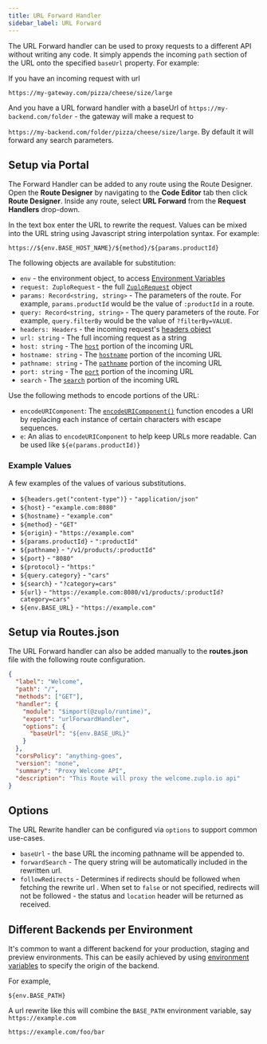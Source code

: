 ```yaml
---
title: URL Forward Handler
sidebar_label: URL Forward
---
```


The URL Forward handler can be used to proxy requests to a different API without writing any code. It simply appends the incoming `path` section of the URL onto the specified `baseUrl` property. For example:

If you have an incoming request with url

`https://my-gateway.com/pizza/cheese/size/large`

And you have a URL forward handler with a baseUrl of `https://my-backend.com/folder` - the gateway will make a request to

`https://my-backend.com/folder/pizza/cheese/size/large`. By default it will forward any search parameters.

## Setup via Portal

The Forward Handler can be added to any route using the Route Designer. Open the **Route Designer** by navigating to the <CodeEditorTabIcon /> **Code Editor** tab then click **Route Designer**. Inside any route, select **URL Forward** from the **Request Handlers** drop-down.

In the text box enter the URL to rewrite the request. Values can be mixed into the URL string using Javascript string interpolation syntax. For example:

```
https://${env.BASE_HOST_NAME}/${method}/${params.productId}
```

The following objects are available for substitution:

- `env` - the environment object, to access [Environment Variables](../articles/environment-variables.md)
- `request: ZuploRequest` - the full [`ZuploRequest`](../articles/zuplo-request.md) object
- `params: Record<string, string>` - The parameters of the route. For example, `params.productId` would be the value of `:productId` in a route.
- `query: Record<string, string>` - The query parameters of the route. For example, `query.filterBy` would be the value of `?filterBy=VALUE`.
- `headers: Headers` - the incoming request's [headers object](https://developer.mozilla.org/en-US/docs/Web/API/Headers)
- `url: string` - The full incoming request as a string
- `host: string` - The [`host`](https://developer.mozilla.org/en-US/docs/Web/API/URL/host) portion of the incoming URL
- `hostname: string` - The [`hostname`](https://developer.mozilla.org/en-US/docs/Web/API/URL/hostname) portion of the incoming URL
- `pathname: string` - The [`pathname`](https://developer.mozilla.org/en-US/docs/Web/API/URL/pathname) portion of the incoming URL
- `port: string` - The [`port`](https://developer.mozilla.org/en-US/docs/Web/API/URL/port) portion of the incoming URL
- `search` - The [`search`](https://developer.mozilla.org/en-US/docs/Web/API/URL/search) portion of the incoming URL

Use the following methods to encode portions of the URL:

- `encodeURIComponent`: The [`encodeURIComponent()`](https://developer.mozilla.org/en-US/docs/Web/JavaScript/Reference/Global_Objects/encodeURIComponent) function encodes a URI by replacing each instance of certain characters with escape sequences.
- `e`: An alias to `encodeURIComponent` to help keep URLs more readable. Can be used like `${e(params.productId)}`

### Example Values

A few examples of the values of various substitutions.

- `${headers.get("content-type")}` - `"application/json"`
- `${host}` - `"example.com:8080"`
- `${hostname}` - `"example.com"`
- `${method}` - `"GET"`
- `${origin}` - `"https://example.com"`
- `${params.productId}` - `":productId"`
- `${pathname}` - `"/v1/products/:productId"`
- `${port}` - `"8080"`
- `${protocol}` - `"https:"`
- `${query.category}` - `"cars"`
- `${search}` - `"?category=cars"`
- `${url}` - `"https://example.com:8080/v1/products/:productId?category=cars"`
- `${env.BASE_URL}` - `"https://example.com"`

## Setup via Routes.json

The URL Forward handler can also be added manually to the **routes.json** file with the following route configuration.

```json
{
  "label": "Welcome",
  "path": "/",
  "methods": ["GET"],
  "handler": {
    "module": "$import(@zuplo/runtime)",
    "export": "urlForwardHandler",
    "options": {
      "baseUrl": "${env.BASE_URL}"
    }
  },
  "corsPolicy": "anything-goes",
  "version": "none",
  "summary": "Proxy Welcome API",
  "description": "This Route will proxy the welcome.zuplo.io api"
}
```

## Options

The URL Rewrite handler can be configured via `options` to support common use-cases.

- `baseUrl` - the base URL the incoming pathname will be appended to.
- `forwardSearch` - The query string will be automatically included in the rewritten url.
- `followRedirects` - Determines if redirects should be followed when fetching the rewrite url . When set to `false` or not specified, redirects will not be followed - the status and `location` header will be returned as received.

## Different Backends per Environment

It's common to want a different backend for your production, staging and preview environments. This can be easily achieved by using [environment variables](../articles/environment-variables.md) to specify the origin of the backend.

For example,

```
${env.BASE_PATH}
```

A url rewrite like this will combine the `BASE_PATH` environment variable, say `https://example.com`

```
https://example.com/foo/bar
```
